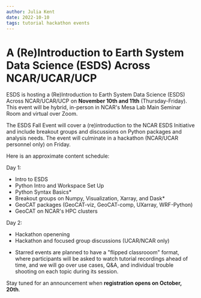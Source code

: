 ```yaml
---
author: Julia Kent
date: 2022-10-10
tags: tutorial hackathon events
---
```


# A (Re)Introduction to Earth System Data Science (ESDS) Across NCAR/UCAR/UCP

ESDS is hosting a (Re)Introduction to Earth System Data Science (ESDS) Across NCAR/UCAR/UCP on **November 10th and 11th** (Thursday-Friday). This event will be hybrid, in-person in NCAR's Mesa Lab Main Seminar Room and virtual over Zoom.

The ESDS Fall Event will cover a (re)introduction to the NCAR ESDS Initiative and include breakout groups and discussions on Python packages and analysis needs. The event will culminate in a hackathon (NCAR/UCAR personnel only) on Friday.

Here is an approximate content schedule:

Day 1:

- Intro to ESDS
- Python Intro and Workspace Set Up
- Python Syntax Basics\*
- Breakout groups on Numpy, Visualization, Xarray, and Dask\*
- GeoCAT packages (GeoCAT-viz, GeoCAT-comp, UXarray, WRF-Python)
- GeoCAT on NCAR's HPC clusters

Day 2:

- Hackathon openening 
- Hackathon and focused group discussions (UCAR/NCAR only)

* Starred events are planned to have a "flipped classrooom" format, where participants will be asked to watch tutorial recordings ahead of time, and we will go over use cases, Q&A, and individual trouble shooting on each topic during its session.

Stay tuned for an announcement when **registration opens on October, 20th**.
